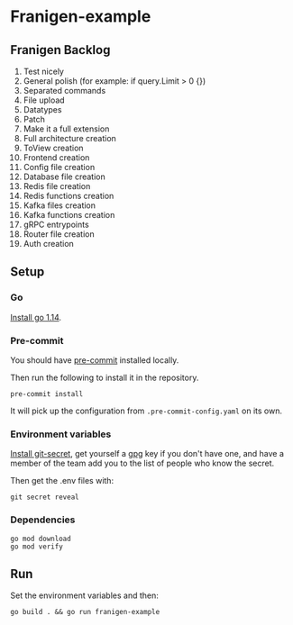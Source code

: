 # Franigen-example

## Franigen Backlog

1. Test nicely
2. General polish (for example: if query.Limit > 0 {})
3. Separated commands
4. File upload
5. Datatypes
6. Patch
7. Make it a full extension
8. Full architecture creation
9. ToView creation
10. Frontend creation
11. Config file creation
12. Database file creation
13. Redis file creation
14. Redis functions creation
15. Kafka files creation
16. Kafka functions creation
17. gRPC entrypoints
18. Router file creation
19. Auth creation

## Setup

### Go

[Install go 1.14](https://golang.org/dl/).

### Pre-commit

You should have [pre-commit](https://pre-commit.com/) installed locally.

Then run the following to install it in the repository.

```shell script
pre-commit install
```

It will pick up the configuration from `.pre-commit-config.yaml` on its own.

### Environment variables

[Install git-secret](https://git-secret.io/installation), get yourself a [gpg](https://gnupg.org/)
key if you don't have one, and have a member of the team add you to the list of
people who know the secret.

Then get the .env files with:

```shell script
git secret reveal
```

### Dependencies

```shell script
go mod download
go mod verify
```

## Run

Set the environment variables and then:

```shell script
go build . && go run franigen-example
```
